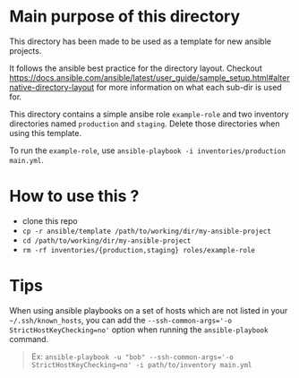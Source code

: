 # Main purpose of this directory

This directory has been made to be used as a template for new ansible projects.

It follows the ansible best practice for the directory layout. Checkout <https://docs.ansible.com/ansible/latest/user_guide/sample_setup.html#alternative-directory-layout> for more information on what each sub-dir is used for.

This directory contains a simple ansibe role `example-role` and two inventory directories named `production` and `staging`. Delete those directories when using this template.

To run the `example-role`, use `ansible-playbook -i inventories/production main.yml`.

# How to use this ?

- clone this repo
- `cp -r ansible/template /path/to/working/dir/my-ansible-project`
- `cd /path/to/working/dir/my-ansible-project`
- `rm -rf inventories/{production,staging} roles/example-role`

# Tips

When using ansible playbooks on a set of hosts which are not listed in your `~/.ssh/known_hosts`, you can add the `--ssh-common-args='-o StrictHostKeyChecking=no'` option when running the `ansible-playbook` command.

> Ex: `ansible-playbook -u "bob" --ssh-common-args='-o StrictHostKeyChecking=no' -i path/to/inventory main.yml`
